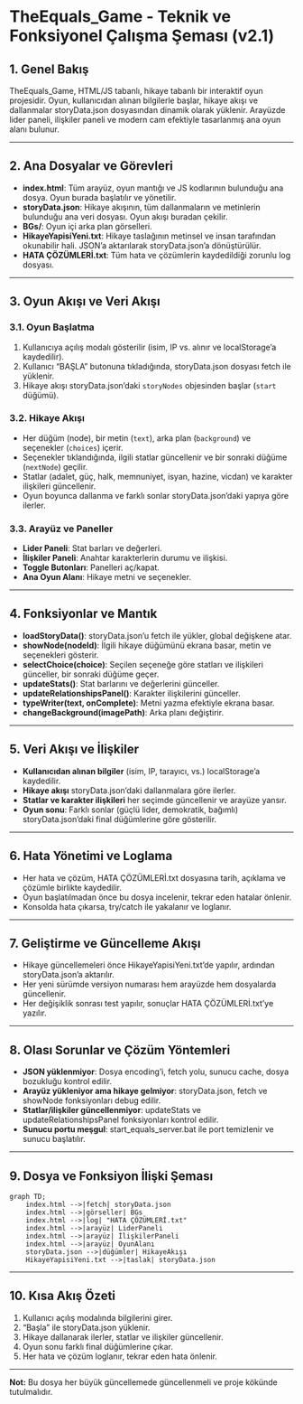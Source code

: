 # TheEquals_Game - Teknik ve Fonksiyonel Çalışma Şeması (v2.1)

## 1. Genel Bakış
TheEquals_Game, HTML/JS tabanlı, hikaye tabanlı bir interaktif oyun projesidir. Oyun, kullanıcıdan alınan bilgilerle başlar, hikaye akışı ve dallanmalar storyData.json dosyasından dinamik olarak yüklenir. Arayüzde lider paneli, ilişkiler paneli ve modern cam efektiyle tasarlanmış ana oyun alanı bulunur.

---

## 2. Ana Dosyalar ve Görevleri

- **index.html**: Tüm arayüz, oyun mantığı ve JS kodlarının bulunduğu ana dosya. Oyun burada başlatılır ve yönetilir.
- **storyData.json**: Hikaye akışının, tüm dallanmaların ve metinlerin bulunduğu ana veri dosyası. Oyun akışı buradan çekilir.
- **BGs/**: Oyun içi arka plan görselleri.
- **HikayeYapisiYeni.txt**: Hikaye taslağının metinsel ve insan tarafından okunabilir hali. JSON’a aktarılarak storyData.json’a dönüştürülür.
- **HATA ÇÖZÜMLERİ.txt**: Tüm hata ve çözümlerin kaydedildiği zorunlu log dosyası.

---

## 3. Oyun Akışı ve Veri Akışı

### 3.1. Oyun Başlatma
1. Kullanıcıya açılış modalı gösterilir (isim, IP vs. alınır ve localStorage’a kaydedilir).
2. Kullanıcı “BAŞLA” butonuna tıkladığında, storyData.json dosyası fetch ile yüklenir.
3. Hikaye akışı storyData.json’daki `storyNodes` objesinden başlar (`start` düğümü).

### 3.2. Hikaye Akışı
- Her düğüm (node), bir metin (`text`), arka plan (`background`) ve seçenekler (`choices`) içerir.
- Seçenekler tıklandığında, ilgili statlar güncellenir ve bir sonraki düğüme (`nextNode`) geçilir.
- Statlar (adalet, güç, halk, memnuniyet, isyan, hazine, vicdan) ve karakter ilişkileri güncellenir.
- Oyun boyunca dallanma ve farklı sonlar storyData.json’daki yapıya göre ilerler.

### 3.3. Arayüz ve Paneller
- **Lider Paneli**: Stat barları ve değerleri.
- **İlişkiler Paneli**: Anahtar karakterlerin durumu ve ilişkisi.
- **Toggle Butonları**: Panelleri aç/kapat.
- **Ana Oyun Alanı**: Hikaye metni ve seçenekler.

---

## 4. Fonksiyonlar ve Mantık

- **loadStoryData()**: storyData.json’u fetch ile yükler, global değişkene atar.
- **showNode(nodeId)**: İlgili hikaye düğümünü ekrana basar, metin ve seçenekleri gösterir.
- **selectChoice(choice)**: Seçilen seçeneğe göre statları ve ilişkileri günceller, bir sonraki düğüme geçer.
- **updateStats()**: Stat barlarını ve değerlerini günceller.
- **updateRelationshipsPanel()**: Karakter ilişkilerini günceller.
- **typeWriter(text, onComplete)**: Metni yazma efektiyle ekrana basar.
- **changeBackground(imagePath)**: Arka planı değiştirir.

---

## 5. Veri Akışı ve İlişkiler

- **Kullanıcıdan alınan bilgiler** (isim, IP, tarayıcı, vs.) localStorage’a kaydedilir.
- **Hikaye akışı** storyData.json’daki dallanmalara göre ilerler.
- **Statlar ve karakter ilişkileri** her seçimde güncellenir ve arayüze yansır.
- **Oyun sonu**: Farklı sonlar (güçlü lider, demokratik, bağımlı) storyData.json’daki final düğümlerine göre gösterilir.

---

## 6. Hata Yönetimi ve Loglama

- Her hata ve çözüm, HATA ÇÖZÜMLERİ.txt dosyasına tarih, açıklama ve çözümle birlikte kaydedilir.
- Oyun başlatılmadan önce bu dosya incelenir, tekrar eden hatalar önlenir.
- Konsolda hata çıkarsa, try/catch ile yakalanır ve loglanır.

---

## 7. Geliştirme ve Güncelleme Akışı

- Hikaye güncellemeleri önce HikayeYapisiYeni.txt’de yapılır, ardından storyData.json’a aktarılır.
- Her yeni sürümde versiyon numarası hem arayüzde hem dosyalarda güncellenir.
- Her değişiklik sonrası test yapılır, sonuçlar HATA ÇÖZÜMLERİ.txt’ye yazılır.

---

## 8. Olası Sorunlar ve Çözüm Yöntemleri

- **JSON yüklenmiyor**: Dosya encoding’i, fetch yolu, sunucu cache, dosya bozukluğu kontrol edilir.
- **Arayüz yükleniyor ama hikaye gelmiyor**: storyData.json, fetch ve showNode fonksiyonları debug edilir.
- **Statlar/ilişkiler güncellenmiyor**: updateStats ve updateRelationshipsPanel fonksiyonları kontrol edilir.
- **Sunucu portu meşgul**: start_equals_server.bat ile port temizlenir ve sunucu başlatılır.

---

## 9. Dosya ve Fonksiyon İlişki Şeması

```mermaid
graph TD;
    index.html -->|fetch| storyData.json
    index.html -->|görseller| BGs
    index.html -->|log| "HATA ÇÖZÜMLERİ.txt"
    index.html -->|arayüz| LiderPaneli
    index.html -->|arayüz| İlişkilerPaneli
    index.html -->|arayüz| OyunAlanı
    storyData.json -->|düğümler| HikayeAkışı
    HikayeYapisiYeni.txt -->|taslak| storyData.json
```

---

## 10. Kısa Akış Özeti
1. Kullanıcı açılış modalında bilgilerini girer.
2. “Başla” ile storyData.json yüklenir.
3. Hikaye dallanarak ilerler, statlar ve ilişkiler güncellenir.
4. Oyun sonu farklı final düğümlerine çıkar.
5. Her hata ve çözüm loglanır, tekrar eden hata önlenir.

---

**Not:**
Bu dosya her büyük güncellemede güncellenmeli ve proje kökünde tutulmalıdır. 